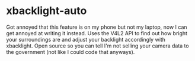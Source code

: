 # xbacklight-auto
Got annoyed that this feature is on my phone but not my laptop, now I can get annoyed at writing it instead. Uses the V4L2 API to find out how bright your surroundings are and adjust your backlight accordingly with xbacklight. Open source so you can tell I'm not selling your camera data to the government (not like I could code that anyways).
